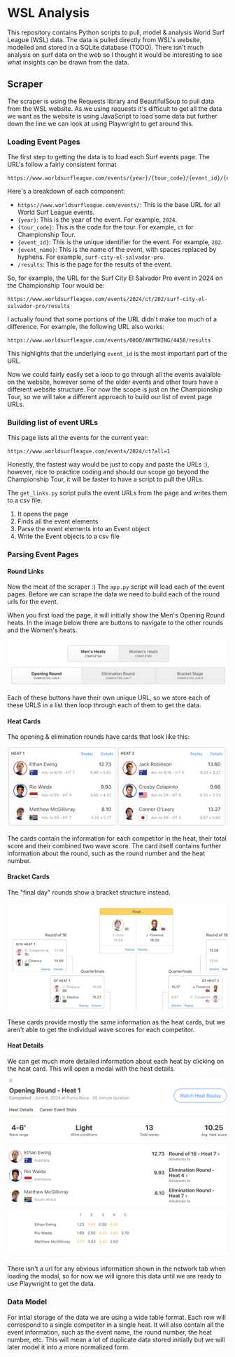 # WSL Analysis

This repository contains Python scripts to pull, model & analysis World Surf League (WSL) data. The data is pulled directly from WSL's website, modelled and stored in a SQLite database (TODO). There isn't much analysis on surf data on the web so I thought it would be interesting to see what insights can be drawn from the data.

## Scraper

The scraper is using the Requests library and BeautifulSoup to pull data from the WSL website. As we using requests it's difficult to get all the data we want as the website is using JavaScript to load some data but further down the line we can look at using Playwright to get around this.

### Loading Event Pages

The first step to getting the data is to load each Surf events page. The URL's follow a fairly consistent format

```
https://www.worldsurfleague.com/events/{year}/{tour_code}/{event_id}/{event_name}/results
```

Here's a breakdown of each component:

- `https://www.worldsurfleague.com/events/`: This is the base URL for all World Surf League events.
- `{year}`: This is the year of the event. For example, `2024`.
- `{tour_code}`: This is the code for the tour. For example, `ct` for Championship Tour.
- `{event_id}`: This is the unique identifier for the event. For example, `202`.
- `{event_name}`: This is the name of the event, with spaces replaced by hyphens. For example, `surf-city-el-salvador-pro`.
- `/results`: This is the page for the results of the event.

So, for example, the URL for the Surf City El Salvador Pro event in 2024 on the Championship Tour would be:

```
https://www.worldsurfleague.com/events/2024/ct/202/surf-city-el-salvador-pro/results
```

I actually found that some portions of the URL didn't make too much of a difference. For example, the following URL also works:

```
https://www.worldsurfleague.com/events/0000/ANYTHING/4458/results
```

This highlights that the underlying `event_id` is the most important part of the URL.

Now we could fairly easily set a loop to go through all the events avaialble on the website, however some of the older events and other tours have a different website structure. For now the scope is just on the Championship Tour, so we will take a different approach to build our list of event page URLs.

### Building list of event URLs

This page lists all the events for the current year:

```
https://www.worldsurfleague.com/events/2024/ct?all=1
```

Honestly, the fastest way would be just to copy and paste the URLs :), however, nice to practice coding and should our scope go beyond the Championship Tour, it will be faster to have a script to pull the URLs.

The `get_links.py` script pulls the event URLs from the page and writes them to a csv file.

1. It opens the page
2. Finds all the event elements
3. Parse the event elements into an Event object
4. Write the Event objects to a csv file

### Parsing Event Pages

#### Round Links

Now the meat of the scraper :) The `app.py` script will load each of the event pages. Before we can scrape the data we need to build each of the round urls for the event.

When you first load the page, it will initially show the Men's Opening Round heats. In the image below there are buttons to navigate to the other rounds and the Women's heats.

![Round Pages](assets/round_pages.png)

Each of these buttons have their own unique URL, so we store each of these URLS in a list then loop through each of them to get the data.

#### Heat Cards

The opening & elimination rounds have cards that look like this:

![Heat Cards](assets/opening_round_heat_card.png)

The cards contain the information for each competitor in the heat, their total score and their combined two wave score. The card itself contains further information about the round, such as the round number and the heat number.

#### Bracket Cards

The "final day" rounds show a bracket structure instead.

![Bracket Cards](assets/bracket_roud_heat_card.png)

These cards provide mostly the same information as the heat cards, but we aren't able to get the individual wave scores for each competitor.

#### Heat Details

We can get much more detailed information about each heat by clicking on the heat card. This will open a modal with the heat details.

![Heat Details](assets/heat_details.png)

There isn't a url for any obvious information shown in the network tab when loading the modal, so for now we will ignore this data until we are ready to use Playwright to get the data.

### Data Model

For intial storage of the data we are using a wide table format. Each row will correspond to a single competitor in a single heat. It will also contain all the event information, such as the event name, the round number, the heat number, etc. This will mean a lot of duplicate data stored initially but we will later model it into a more normalized form.
